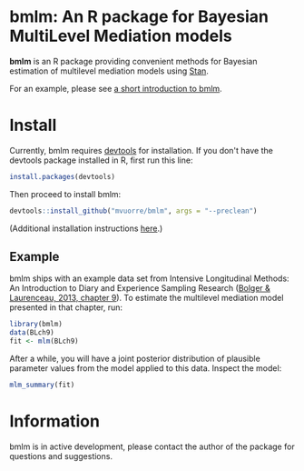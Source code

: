 # bmlm: An R package for Bayesian MultiLevel Mediation models

__bmlm__ is an R package providing convenient methods for Bayesian estimation of multilevel mediation models using [Stan](http://mc-stan.org/).

For an example, please see [a short introduction to bmlm](https://mvuorre.github.io/bmlm/).

# Install

Currently, bmlm requires [devtools](https://cran.r-project.org/package=devtools) for installation. If you don't have the devtools package installed in R, first run this line:

```r
install.packages(devtools)
```

Then proceed to install bmlm:

```r
devtools::install_github("mvuorre/bmlm", args = "--preclean")
```

(Additional installation instructions [here](https://mvuorre.github.io/bmlm/index.html#installing_bmlm).)

## Example

bmlm ships with an example data set from Intensive Longitudinal Methods: An Introduction to Diary and Experience Sampling Research ([Bolger & Laurenceau, 2013, chapter 9](http://www.intensivelongitudinal.com/)). To estimate the multilevel mediation model presented in that chapter, run:

```r
library(bmlm)
data(BLch9)
fit <- mlm(BLch9)
```

After a while, you will have a joint posterior distribution of plausible parameter values from the model applied to this data. Inspect the model:

```r
mlm_summary(fit)
```

# Information

bmlm is in active development, please contact the author of the package for questions and suggestions.

